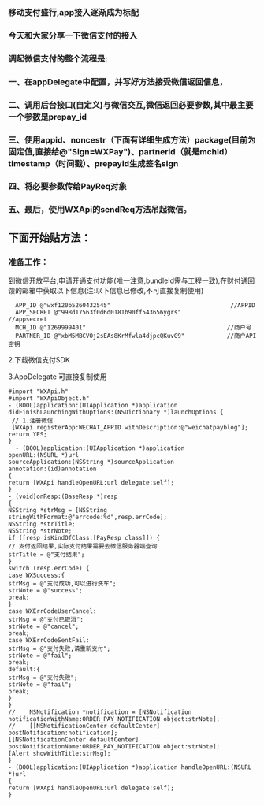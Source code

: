 ### 移动支付盛行,app接入逐渐成为标配

### 今天和大家分享一下微信支付的接入

### 调起微信支付的整个流程是:

### 一、在appDelegate中配置，并写好方法接受微信返回信息，

### 二、调用后台接口(自定义)与微信交互,微信返回必要参数,其中最主要一个参数是prepay_id

### 三、使用appid、noncestr（下面有详细生成方法）package(目前为固定值,直接给@"Sign=WXPay")、partnerid（就是mchId）timestamp（时间戳）、prepayid生成签名sign

### 四、将必要参数传给PayReq对象

### 五、最后，使用WXApi的sendReq方法吊起微信。

下面开始贴方法：
----------------------------------- 
### 准备工作：

到微信开放平台,申请开通支付功能(唯一注意,bundleId需与工程一致),在财付通回馈的邮箱中获取以下信息(注:以下信息已修改,不可直接复制使用)

      APP_ID @"wxf120b5260432545"                                  //APPID
      APP_SECRET @"998d17563f0d6d0181b90ff543656ygrs"              //appsecret
      MCH_ID @"1269999401"                                        //商户号
      PARTNER_ID @"xbM5MBCVOj2sEAs8KrMfwla4djpcQKuvG9"            //商户API密钥

2.下载微信支付SDK

3.AppDelegate 可直接复制使用

    #import "WXApi.h"
    #import "WXApiObject.h"
    - (BOOL)application:(UIApplication *)application didFinishLaunchingWithOptions:(NSDictionary *)launchOptions {
     // 1.注册微信
     [WXApi registerApp:WECHAT_APPID withDescription:@"weichatpayblog"];
    return YES;
    }
      - (BOOL)application:(UIApplication *)application
    openURL:(NSURL *)url
    sourceApplication:(NSString *)sourceApplication
    annotation:(id)annotation
    {
    return [WXApi handleOpenURL:url delegate:self];
    }
    - (void)onResp:(BaseResp *)resp
    {
    NSString *strMsg = [NSString stringWithFormat:@"errcode:%d",resp.errCode];
    NSString *strTitle;
    NSString *strNote;
    if ([resp isKindOfClass:[PayResp class]]) {
    // 支付返回结果,实际支付结果需要去微信服务器端查询
    strTitle = @"支付结果";
    }
    switch (resp.errCode) {
    case WXSuccess:{
    strMsg = @"支付成功,可以进行洗车";
    strNote = @"success";
    break;
    }
    case WXErrCodeUserCancel:
    strMsg = @"支付已取消";
    strNote = @"cancel";
    break;
    case WXErrCodeSentFail:
    strMsg = @"支付失败,请重新支付";
    strNote = @"fail";
    break;
    default:{
    strMsg = @"支付失败";
    strNote = @"fail"; 
    break;
    }
    }
    //    NSNotification *notification = [NSNotification notificationWithName:ORDER_PAY_NOTIFICATION object:strNote];
    //    [[NSNotificationCenter defaultCenter] postNotification:notification];
    [[NSNotificationCenter defaultCenter] postNotificationName:ORDER_PAY_NOTIFICATION object:strNote];
    [Alert showWithTitle:strMsg];
    }
    - (BOOL)application:(UIApplication *)application handleOpenURL:(NSURL *)url
    {
    return [WXApi handleOpenURL:url delegate:self];
    }

  

